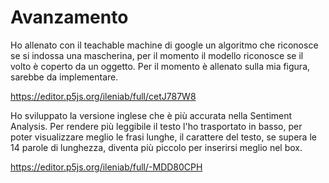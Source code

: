 # Avanzamento

Ho allenato con il teachable machine di google un algoritmo che riconosce se si indossa una mascherina, per il momento il modello riconosce se il volto è coperto da un oggetto. Per il momento è allenato sulla mia figura, sarebbe da implementare.



https://editor.p5js.org/ileniab/full/cetJ787W8


Ho sviluppato la versione inglese che è più accurata nella Sentiment Analysis. Per rendere più leggibile il testo l'ho trasportato in basso, per poter visualizzare meglio le frasi lunghe, il carattere del testo, se supera le 14 parole di lunghezza, diventa più piccolo per inserirsi meglio nel box.


https://editor.p5js.org/ileniab/full/-MDD80CPH
